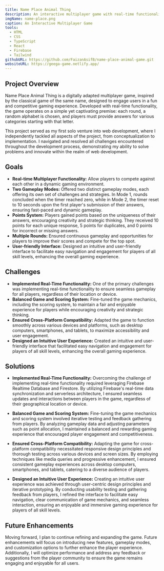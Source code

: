 ```yaml
---
title: Name Place Animal Thing
description: An interactive multiplayer game with real-time functionality that operates on a simple premise, each round, a random alphabet is chosen, and players must provide answers for various categories starting with that letter.
imgName: name-place.png
caption: An Interactive Multiplayer Game
tools:
  - HTML
  - CSS
  - TypeScript
  - React
  - Firebase
  - Tailwind
githubURL: https://github.com/FaizanAsifB/name-place-animal-game.git
websiteURL: https://geega-game.netlify.app/
---
```


## Project Overview

Name Place Animal Thing is a digitally adapted multiplayer game, inspired by the classical game of the same name, designed to engage users in a fun and competitive gaming experience. Developed with real-time functionality, the game operates on a simple yet captivating premise: each round, a random alphabet is chosen, and players must provide answers for various categories starting with that letter.

This project served as my first solo venture into web development, where I independently tackled all aspects of the project, from conceptualization to implementation. I navigated and resolved all challenges encountered throughout the development process, demonstrating my ability to solve problems and innovate within the realm of web development.

## Goals

- **Real-time Multiplayer Functionality:** Allow players to compete against each other in a dynamic gaming environment.
- **Two Gameplay Modes:** Offered two distinct gameplay modes, each offering its own set of challenges and strategies. In Mode 1, rounds concluded when the timer reached zero, while in Mode 2, the timer reset to 10 seconds upon the first player's submission of their answers, ensuring fast-paced and dynamic gameplay.
- **Points System:** Players gained points based on the uniqueness of their answers, encouraging creativity and strategic thinking. They received 10 points for each unique response, 5 points for duplicates, and 0 points for incorrect or missing answers.
- **Multiple Rounds:** Ensured continuous gameplay and opportunities for players to improve their scores and compete for the top spot.
- **User-friendly Interface:** Designed an intuitive and user-friendly interface to facilitate easy navigation and engagement for players of all skill levels, enhancing the overall gaming experience.

## Challenges

- **Implemented Real-Time Functionality:** One of the primary challenges was implementing real-time functionality to ensure seamless gameplay for all players, regardless of their location or device.
- **Balanced Game and Scoring System:** Fine-tuned the game mechanics, including the scoring system, to maintain a fair and enjoyable experience for players while encouraging creativity and strategic thinking.
- **Ensured Cross-Platform Compatibility:** Adapted the game to function smoothly across various devices and platforms, such as desktop computers, smartphones, and tablets, to maximize accessibility and user engagement.
- **Designed an Intuitive User Experience:** Created an intuitive and user-friendly interface that facilitated easy navigation and engagement for players of all skill levels, enhancing the overall gaming experience.

## Solutions

- **Implemented Real-Time Functionality:** Overcoming the challenge of implementing real-time functionality required leveraging Firebase Realtime Database and Firestore. By utilizing Firebase's real-time data synchronization and serverless architecture, I ensured seamless updates and interactions between players in the game, regardless of their geographical location or device.

- **Balanced Game and Scoring System:** Fine-tuning the game mechanics and scoring system involved iterative testing and feedback gathering from players. By analyzing gameplay data and adjusting parameters such as point allocation, I maintained a balanced and rewarding gaming experience that encouraged player engagement and competitiveness.

- **Ensured Cross-Platform Compatibility:** Adapting the game for cross-platform compatibility necessitated responsive design principles and thorough testing across various devices and screen sizes. By employing techniques like media queries and progressive enhancement, I ensured consistent gameplay experiences across desktop computers, smartphones, and tablets, catering to a diverse audience of players.

- **Designed an Intuitive User Experience:** Creating an intuitive user experience was achieved through user-centric design principles and iterative prototyping. By conducting usability testing and gathering feedback from players, I refined the interface to facilitate easy navigation, clear communication of game mechanics, and seamless interaction, ensuring an enjoyable and immersive gaming experience for players of all skill levels.

## Future Enhancements

Moving forward, I plan to continue refining and expanding the game. Future enhancements will focus on introducing new features, gameplay modes, and customization options to further enhance the player experience. Additionally, I will optimize performance and address any feedback or suggestions from the player community to ensure the game remains engaging and enjoyable for all users.
